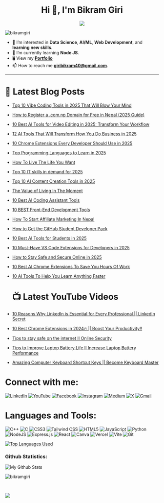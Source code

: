 <h1 align="center">Hi 👋, I'm Bikram Giri</h1>
<!-- <h3 align="center">A Computer Science Student</h3> -->

<p align="center">
  <a href="https://github.com/bikramgiri"><img src="https://readme-typing-svg.herokuapp.com/?size=21&center=true&vCenter=true&width=560&height=45&lines=A+Computer+Science+Student"></a>
</p>

<p align="left"> <img src="https://komarev.com/ghpvc/?username=bikramgiri&label=Profile%20views&color=0e75b6&style=flat" alt="bikramgiri" /> </p>

- 👀 I’m interested in **Data Science**, **AI/ML**, **Web Development**, and **learning new skills**.
- 🌱 I’m currently learning **Node JS**. 
- 🖥️ View my **[Portfolio](https://bikram-giri.com.np/)**   
- 📫 How to reach me **giribikram40@gmail.com**.   
---
 
# 📝 Latest Blog Posts

- [Top 10 Vibe Coding Tools in 2025 That Will Blow Your Mind](https://giribikram.com.np/top-10-vibe-coding-tools-in-2025-that-will-blow-your-mind/)
- [How to Register a .com.np Domain for Free in Nepal (2025 Guide)](https://giribikram.com.np/how-to-register-a-com-np-domain-for-free-in-nepal/)
- [10 Best AI Tools for Video Editing in 2025: Transform Your Workflow](https://giribikram.com.np/10-best-ai-tools-for-video-editing-2025-transform-your-workflow/) 
- [12 AI Tools That Will Transform How You Do Business in 2025](https://giribikram.com.np/12-ai-tools-that-will-transform-how-you-do-business-in-2025/) 
- [10 Chrome Extensions Every Developer Should Use in 2025](https://giribikram.com.np/10-chrome-extensions-every-developer-should-use-in-2025/)
- [Top Programming Languages to Learn in 2025](https://giribikram.com.np/top-programming-languages-to-learn-in-2025/) 
- [How To Live The Life You Want](https://giribikram.com.np/how-to-live-the-life-you-want/)
- [Top 10 IT skills in demand for 2025](https://giribikram.com.np/top-10-it-skills-in-demand-for-2025/)
- [Top 10 AI Content Creation Tools in 2025](https://giribikram.com.np/top-10-ai-content-creation-tools-for-2024/)
- [The Value of Living In The Moment](https://giribikram.com.np/the-value-of-living-in-the-moment/)
- [10 Best AI Coding Assistant Tools](https://giribikram.com.np/10-best-ai-coding-assistant-tools-in-2024/)
- [10 BEST Front-End Development Tools](https://giribikram.com.np/10-best-front-end-development-tools-in-2024/)
- [How To Start Affiliate Marketing In Nepal](https://giribikram.com.np/how-to-start-affiliate-marketing-in-nepal-2024/)
- [How to Get the GitHub Student Developer Pack](https://giribikram.com.np/how-to-get-the-github-student-developer-pack-in-nepal/)
- [10 Best AI Tools for Students in 2025](https://giribikram.com.np/10-best-ai-tools-for-students-in-2024/)
- [10 Must-Have VS Code Extensions for Developers in 2025](https://giribikram.com.np/10-must-have-vs-code-extensions-for-developers-in-2024/)
- [How to Stay Safe and Secure Online in 2025](https://giribikram.com.np/how-to-stay-safe-and-secure-online/)
- [10 Best AI Chrome Extensions To Save You Hours Of Work](https://giribikram.com.np/10-best-ai-chrome-extensions-to-save-you-hours-of-work/)
- [10 AI Tools To Help You Learn Anything Faster](https://giribikram.com.np/10-ai-tools-to-help-you-learn-anything-faster/)

  # 📺 Latest YouTube Videos
- [10 Reasons Why LinkedIn is Essential for Every Professional || LinkedIn Secret](https://www.youtube.com/watch?v=fW8ant75WRo)
- [10 Best Chrome Extensions in 2024🔥 || Boost Your Productivity!!](https://www.youtube.com/watch?v=4Uc1PQR0tNA&t=1s)
- [Tips to stay safe on the internet II Online Security](https://www.youtube.com/watch?v=URXpbgqLYMQ&t=42s)
- [Tips to Improve Laptop Battery Life II Increase Laptop Battery Performance](https://www.youtube.com/watch?v=ocHRHOwDDLw)
- [Amazing Computer Keyboard Shortcut Keys || Become Keyboard Master](https://www.youtube.com/watch?v=0bJ0-8FbKcI&t=36s)

# Connect with me:
[![LinkedIn](https://img.shields.io/badge/linkedin-%230077B5.svg?style=for-the-badge&logo=linkedin&logoColor=white)](https://www.linkedin.com/in/bikram-giri/)
[![YouTube](https://img.shields.io/badge/YouTube-%23FF0000.svg?style=for-the-badge&logo=YouTube&logoColor=white)](https://www.youtube.com/@technologyknowledgee)
[![Facebook](https://img.shields.io/badge/facebook-%231877F2.svg?style=for-the-badge&logo=facebook&logoColor=white)](https://www.facebook.com/bikramgiriofficial)
[![Instagram](https://img.shields.io/badge/instagram-%23E4405F.svg?style=for-the-badge&logo=instagram&logoColor=white)](https://www.instagram.com/bikramgiriofficial)
[![Medium](https://img.shields.io/badge/Medium-12100E?style=for-the-badge&logo=medium&logoColor=white)](https://medium.com/@bikram-giri)
[![X](https://img.shields.io/badge/X-black.svg?logo=X&logoColor=white)](https://x.com/bikram__giri/) 
[![Gmail](https://img.shields.io/badge/gmail-%23EA4335.svg?style=for-the-badge&logo=gmail&logoColor=white)](mailto:giribikram40@gmail.com)


# Languages and Tools:
![C++](https://img.shields.io/badge/c++-%2300599C.svg?style=for-the-badge&logo=c%2B%2B&logoColor=white) ![C](https://img.shields.io/badge/c-%2300599C.svg?style=for-the-badge&logo=c&logoColor=white) ![CSS3](https://img.shields.io/badge/css3-%231572B6.svg?style=for-the-badge&logo=css3&logoColor=white) ![Tailwind CSS](https://img.shields.io/badge/Tailwind_CSS-%2338B2AC.svg?style=for-the-badge&logo=tailwind-css&logoColor=white) ![HTML5](https://img.shields.io/badge/html5-%23E34F26.svg?style=for-the-badge&logo=html5&logoColor=white) ![JavaScript](https://img.shields.io/badge/javascript-%23323330.svg?style=for-the-badge&logo=javascript&logoColor=%23F7DF1E) ![Python](https://img.shields.io/badge/python-%233776AB.svg?style=for-the-badge&logo=python&logoColor=%23FFD43B) ![NodeJS](https://img.shields.io/badge/node.js-6DA55F?style=for-the-badge&logo=node.js&logoColor=white) ![Express.js](https://img.shields.io/badge/express.js-000000?style=for-the-badge&logo=express&logoColor=white) ![React](https://img.shields.io/badge/react-%2320232a.svg?style=for-the-badge&logo=react&logoColor=%2361DAFB) ![Canva](https://img.shields.io/badge/Canva-%2300C4CC.svg?style=for-the-badge&logo=Canva&logoColor=white) ![Vercel](https://img.shields.io/badge/vercel-%23000000.svg?style=for-the-badge&logo=vercel&logoColor=white) ![Vite](https://img.shields.io/badge/vite-%23646CFF.svg?style=for-the-badge&logo=vite&logoColor=white)
<img src="https://img.shields.io/badge/-Git-F05032?style=for-the-badge&logo=git&logoColor=white" alt="Git"/>

[![Top Languages Used](https://github-readme-stats.vercel.app/api/top-langs/?username=bikramgiri&layout=compact&theme=algolia)](https://github.com/bikramgiri)
<br/>

### Github Statistics:

![My Github Stats](https://github-readme-stats.vercel.app/api?username=bikramgiri&hide=contribs,prs&show_icons=true&theme=algolia)
<br/>

<p><img align="center" src="https://github-readme-streak-stats.herokuapp.com/?user=bikramgiri&theme=algolia" alt="bikramgiri" /></p>
<br/>

![](https://activity-graph.herokuapp.com/graph?username=bikramgiri&custom_title=Bikram%27s%20Contribution%20Graph&theme=react-dark)



<!--START_SECTION:activity-->

<!--END_SECTION:activity-->

<!---
bikramgiri/bikramgiri is a ✨ _special_ ✨ repository because its `README.md` (this file) appears on your GitHub profile.
You can click the Preview link to take a look at your changes.
--->
